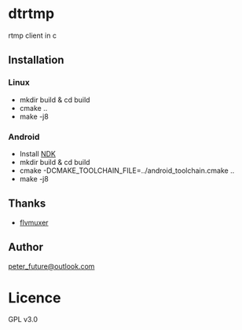 # dtrtmp
rtmp client in c

## Installation

### Linux
* mkdir build & cd build
* cmake ..
* make -j8

### Android
* Install [NDK](https://github.com/peterfuture/dttv-android/wiki/1-%E5%AE%89%E8%A3%85android-arm%E4%BA%A4%E5%8F%89%E7%BC%96%E8%AF%91%E9%93%BE)
* mkdir build & cd build
* cmake -DCMAKE_TOOLCHAIN_FILE=../android_toolchain.cmake ..
* make -j8

## Thanks
* [flvmuxer](https://github.com/rainfly123/flvmuxer)

## Author

peter_future@outlook.com

# Licence

GPL v3.0

